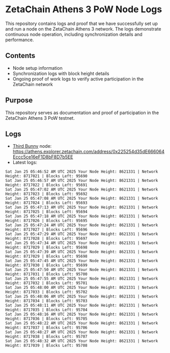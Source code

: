 # ZetaChain Athens 3 PoW Node Logs
This repository contains logs and proof that we have successfully set up and run a node on the ZetaChain Athens 3 network. The logs demonstrate continuous node operation, including synchronization details and performance.

## Contents
- Node setup information
- Synchronization logs with block height details
- Ongoing proof of work logs to verify active participation in the ZetaChain network

## Purpose
This repository serves as documentation and proof of participation in the ZetaChain Athens 3 PoW testnet.

## Logs

- [Third Bunny](https://thirdbunny.xyz/) node: https://athens.explorer.zetachain.com/address/0x225254d35dE666064Eccc5ce16eF1D8bF8D7b5EE
- Latest logs:
```
Sat Jan 25 05:46:52 AM UTC 2025 Your Node Height: 8621331 | Network Height: 8717021 | Blocks Left: 95690
Sat Jan 25 05:46:57 AM UTC 2025 Your Node Height: 8621331 | Network Height: 8717022 | Blocks Left: 95691
Sat Jan 25 05:47:02 AM UTC 2025 Your Node Height: 8621331 | Network Height: 8717023 | Blocks Left: 95692
Sat Jan 25 05:47:08 AM UTC 2025 Your Node Height: 8621331 | Network Height: 8717024 | Blocks Left: 95693
Sat Jan 25 05:47:13 AM UTC 2025 Your Node Height: 8621331 | Network Height: 8717025 | Blocks Left: 95694
Sat Jan 25 05:47:18 AM UTC 2025 Your Node Height: 8621331 | Network Height: 8717026 | Blocks Left: 95695
Sat Jan 25 05:47:24 AM UTC 2025 Your Node Height: 8621331 | Network Height: 8717027 | Blocks Left: 95696
Sat Jan 25 05:47:29 AM UTC 2025 Your Node Height: 8621331 | Network Height: 8717028 | Blocks Left: 95697
Sat Jan 25 05:47:34 AM UTC 2025 Your Node Height: 8621331 | Network Height: 8717029 | Blocks Left: 95698
Sat Jan 25 05:47:39 AM UTC 2025 Your Node Height: 8621331 | Network Height: 8717029 | Blocks Left: 95698
Sat Jan 25 05:47:45 AM UTC 2025 Your Node Height: 8621331 | Network Height: 8717030 | Blocks Left: 95699
Sat Jan 25 05:47:50 AM UTC 2025 Your Node Height: 8621331 | Network Height: 8717031 | Blocks Left: 95700
Sat Jan 25 05:47:55 AM UTC 2025 Your Node Height: 8621331 | Network Height: 8717032 | Blocks Left: 95701
Sat Jan 25 05:48:00 AM UTC 2025 Your Node Height: 8621331 | Network Height: 8717033 | Blocks Left: 95702
Sat Jan 25 05:48:06 AM UTC 2025 Your Node Height: 8621331 | Network Height: 8717034 | Blocks Left: 95703
Sat Jan 25 05:48:11 AM UTC 2025 Your Node Height: 8621331 | Network Height: 8717035 | Blocks Left: 95704
Sat Jan 25 05:48:16 AM UTC 2025 Your Node Height: 8621331 | Network Height: 8717036 | Blocks Left: 95705
Sat Jan 25 05:48:22 AM UTC 2025 Your Node Height: 8621331 | Network Height: 8717037 | Blocks Left: 95706
Sat Jan 25 05:48:27 AM UTC 2025 Your Node Height: 8621331 | Network Height: 8717038 | Blocks Left: 95707
Sat Jan 25 05:48:32 AM UTC 2025 Your Node Height: 8621331 | Network Height: 8717039 | Blocks Left: 95708
```
